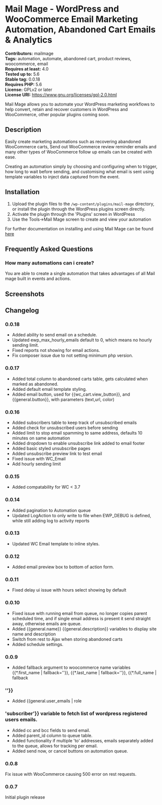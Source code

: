 # Mail Mage - WordPress and WooCommerce Email Marketing Automation, Abandoned Cart Emails & Analytics

**Contributors:** mailmage \
**Tags:** automation, automate, abandoned cart, product reviews, woocommerce, email \
**Requires at least:** 4.0 \
**Tested up to:** 5.6 \
**Stable tag:** 0.0.18 \
**Requires PHP:** 5.6 \
**License:** GPLv2 or later \
**License URI:** https://www.gnu.org/licenses/gpl-2.0.html

Mail Mage allows you to automate your WordPress marketing workflows to help convert, retain and recover customers in WordPress and WooCommerce, other popular plugins coming soon.

## Description

Easily create marketing automations such as recovering abandoned WooCommerce carts, Send out WooCommerce review reminder emails and many other types of WooCommerce follow up emails can be created with ease. 

Creating an automation simply by choosing and configuring when to trigger, how long to wait before sending, and customising what email is sent using template variables to inject data captured from the event. 

## Installation

1. Upload the plugin files to the `/wp-content/plugins/mail-mage` directory, or install the plugin through the WordPress plugins screen directly.
1. Activate the plugin through the 'Plugins' screen in WordPress
1. Use the Tools->Mail Mage screen to create and view your automation

For further documentation on installing and using Mail Mage can be found [here](https://www.wpmailmage.com/docs/)

## Frequently Asked Questions

### How many automations can i create?

You are able to create a single automation that takes advantages of all Mail mage built in events and actions. 

## Screenshots



## Changelog

### 0.0.18

* Added ability to send email on a schedule.
* Updated ewp_max_hourly_emails default to 0, which means no hourly sending limit.
* Fixed reports not showing for email actions.
* Fix composer issue due to not setting minimum php version.

### 0.0.17

* Added total column to abandoned carts table, gets calculated when marked as abandoned.
* Added default email template styling.
* Added email button, used for {{wc_cart.view_button}}, and {{general.button}}, with parameters (text,url, color)

### 0.0.16

* Added subscribers table to keep track of unsubscribed emails
* Added check for unsubscribed users before sending
* Added limit to stop email spamming to same address, defaults 10 minutes on same automation
* Added dropdown to enable unsubscribe link added to email footer
* Added basic styled unsubscribe pages
* Added unsubscribe preview link to test email
* Fixed issue with WC_Email
* Add hourly sending limit 

### 0.0.15

* Added compatability for WC < 3.7

### 0.0.14

* Added pagination to Automation queue
* Updated LogAction to only write to file when EWP_DEBUG is defined, while still adding log to activity reports

### 0.0.13

* Updated WC Email template to inline styles.

### 0.0.12

* Added email preview box to bottom of action form.

### 0.0.11

* Fixed delay ui issue with hours select showing by default

### 0.0.10

* Fixed issue with running email from queue, no longer copies parent scheduled time, and if single email address is present it send straight away, otherwise emails are queue.
* Added {{general.name}} {{general.description}} variables to display site name and description
* Switch from rest to Ajax when storing abandoned carts
* Added schedule settings.

### 0.0.9

* Added fallback argument to woocommerce name variables {{\*.first_name | fallback=''}}, {{\*.last_name | fallback=''}}, {{\*.full_name | fallback

### ''}}

* Added {{general.user_emails | role

### 'subscriber'}} variable to fetch list of wordpress registered users emails.

* Added cc and bcc fields to send email.
* Added parent_id column to queue table.
* Added functionality if multiple 'to' addresses, emails separately added to the queue, allows for tracking per email.
* Added send now, or cancel buttons on automation queue.

### 0.0.8

Fix issue with WooCommerce causing 500 error on rest requests.

### 0.0.7

Initial plugin release
